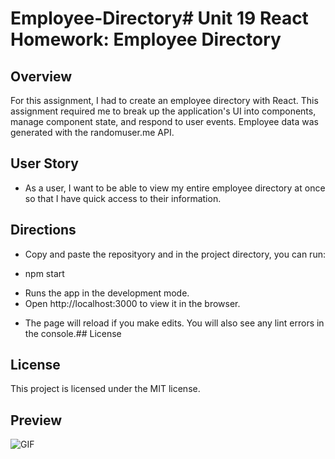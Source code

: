 # Employee-Directory# Unit 19 React Homework: Employee Directory

## Overview

For this assignment, I had to create an employee directory with React. This assignment required me to break up the application's UI into components, manage component state, and respond to user events. Employee data was generated with the randomuser.me API.

## User Story

* As a user, I want to be able to view my entire employee directory at once so that I have quick access to their information.


## Directions
* Copy and paste the reposityory and in the project directory, you can run:

* npm start
- Runs the app in the development mode.
- Open http://localhost:3000 to view it in the browser.

* The page will reload if you make edits. You will also see any lint errors in the console.## License



## License

This project is licensed under the MIT license.

## Preview
![GIF](.\\employee_directory\image\preview.gif)




